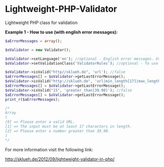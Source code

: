 Lightweight-PHP-Validator
=========================
Lightweight PHP class for validation

**Example 1 - How to use (with english error messages):**
```php
$aErrorMessages = array();

$oValidator = new Validator();

$oValidator->setLanguage('en'); //optional - English error messages. Use 'de' for german error messages.
$oValidator->setValidationClass('ValidatorRules'); //optional - To use a custom validation-class (e.g. 'MySpecialValidationClass');

$oValidator->isValid("http//sklueh.de", 'url'); //false
$aErrorMessages[] = $oValidator->getLastErrorMessage();
$oValidator->isValid("http://sklueh.de", 'url|min_length[17]|max_length[20]|required'); //false
$aErrorMessages[] = $oValidator->getLastErrorMessage();
$oValidator->isValid("15", 'greater_than[39.90]'); //false
$aErrorMessages[] = $oValidator->getLastErrorMessage();
print_r($aErrorMessages);

/*
Array
(
[0] => Please enter a valid URL.
[1] => The input must be at least 17 characters in length.
[2] => Please enter a number greater than 39.90.
)
*/
```

For more information visit the following link:

http://sklueh.de/2012/09/lightweight-validator-in-php/

